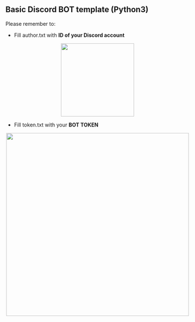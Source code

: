 ## Basic Discord BOT template (Python3)

Please remember to:

- Fill author.txt with **ID of your Discord account**
<p align="center">
  <img src="https://cdn.discordapp.com/attachments/704387250351243425/798207122882035752/unknown.png" width=200 /></br>
</p>

- Fill token.txt with your **BOT TOKEN**
<p align="center">
  <img src="https://cdn.discordapp.com/attachments/704387250351243425/798206551856382002/unknown.png" width=500 /></br>
</p>

